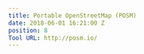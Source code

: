 ```yaml
---
title: Portable OpenStreetMap (POSM)
date: 2018-06-01 16:21:00 Z
position: 8
Tool URL: http://posm.io/
---
```


